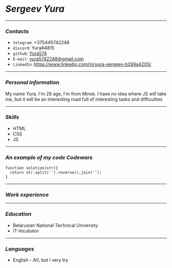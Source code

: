 # *Sergeev Yura*

 ***
### *Contacts*

* `telegram`: +375445742248
* `discord`: Yura#4815
* `github`: [Yura574](https://github.com/Yura574)
* `E-mail`: yura5742248@gmail.com
* `LinkedIn`: https://www.linkedin.com/in/yura-sergeev-b299a4205/

 ***
### *Personal information*

My name Yura, I'm 28 age, I'm from Minsk. I have no idea where JS will take me, but it will be an interesting road full of interesting tasks and difficulties

 ***
### *Skills*

* HTML
* CSS
* JS

 ***
### *An example of my code Codewars*

```
function solution(str){
  return str.split('').reverse().join('');  
}
```


 ***
### *Work experience*

 ***
### *Education*

* Belarusian National Technical University
* IT-Incubator

 ***
### *Languages*

* English - A0, but I very try